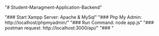"# Student-Managment-Application-Backend" 

"### Start Xampp Server: Apache & MySql" 
"### Php My Admin: http://localhost/phpmyadmin/" 
"### Run Command: node app.js" 
"### postman request: http://localhost:3000/api/<routes>" 
"### " 
